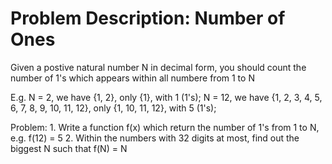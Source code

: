 Problem Description: Number of Ones
===================================
Given a postive natural number N in decimal form, you should count the number of 1's which appears within all numbere from 1 to N
  
E.g.
    N = 2, we have {1, 2}, only {1}, with 1 (1's);
    N = 12, we have {1, 2, 3, 4, 5, 6, 7, 8, 9, 10, 11, 12}, only {1, 10, 11, 12}, with 5 (1's);
    
Problem:
    1. Write a function f(x) which return the number of 1's from 1 to N, e.g. f(12) = 5
    2. Within the numbers with 32 digits at most, find out the biggest N such that f(N) = N
